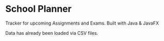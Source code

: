 # School Planner

Tracker for upcoming Assignments and Exams. Built with Java & JavaFX

Data has already been loaded via CSV files. 
